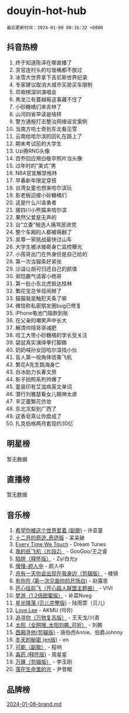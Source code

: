 # douyin-hot-hub

`最后更新时间：2024-01-08 00:16:32 +0800`

## 抖音热榜

1. 终于知道陈泽在哪直播了
1. 贪官连村头的垃圾桶都不放过
1. 冰雪大世界拿下吉尼斯世界纪录
1. 专家建议取消大城市买房买车限制
1. 邓紫棋深圳演唱会
1. 黑龙江有蔓越莓这事藏不住了
1. 小砂糖橘们来吉林了
1. 山河四省早读是啥样
1. 警方通报打击整治网络谣言案例
1. 当南方哈士奇到东北看见雪
1. 云南给哈尔滨的回礼在路上了
1. 期末考试前的大学生
1. Uzi换RNG头像
1. 百乔回应用白敬亭照片当头像
1. 过年时的“美式”男
1. NBA官宣解禁格林
1. 早春新年限定穿搭
1. 台湾女童也想来哈尔滨玩
1. 影老板迎接小砂糖橘们
1. 这是什么川渝勇者
1. 接四川小熊猫来哈尔滨
1. 果然父爱是无声的
1. 台“立委”候选人痛骂民进党
1. 整个车厢的人都被萌翻了
1. 吴尊一家挑战最快过山车
1. 大学生被冰锥砸身亡监控曝光
1. 小孩哥出门在外身份是自己给的
1. 第一次当猫条好紧张
1. 沙溢让胡可归还自己的颜值
1. 郑恺霸气请客小杨哥
1. 第一批小东北虎抵达桂林
1. 繁花宝总爷叔闹掰了
1. 猫猫我是触犯天条了嘛
1. 微信称私密朋友圈bug已修复
1. iPhone电池门赔款到账
1. 在父亲的嘲笑声中长大
1. 解清帅陪哥哥减肥
1. 哈工大带小砂糖橘的学长受关注
1. 袋鼠真实演绎拳打脚踢
1. 奶奶喊孙女回哈尔滨找小伙
1. 盲人第一视角体验乘飞机
1. 繁花A先生跳海身亡
1. 白冰助力长春文旅
1. 影子拍照系列帅爆了
1. 童装印有艾滋病英文单词
1. 潜行刘雅瑟看女儿眼神太虐
1. 辛芷蕾繁花仿妆
1. 东北冻梨到广西了
1. 这香皂真让你盘成了
1. 扎克伯格两月套现约30亿

## 明星榜

暂无数据

## 直播榜

暂无数据

## 音乐榜

1. [希望你被这个世界爱着 (副歌)](https://sf86-cdn-tos.douyinstatic.com/obj/tos-cn-ve-2774/oUHCmWQfZlE3QQBKBeD8rCFLpJzPgCpImhsxMt) - 许亚童
1. [十二月的奇迹_奇迹版](https://sf3-cdn-tos.douyinstatic.com/obj/tos-cn-ve-2774/oMslvA9FBzGMGHnyUuoiiUjtIAXfMz6tzwByW8) - 呆呆破
1. [Every Time We Touch](https://sf86-cdn-tos.douyinstatic.com/obj/tos-cn-ve-2774/ogN6lUKQeBBfEVhIOMikG1CcJjugxk1tztZyhP) - Dream Tunes
1. [我的纸飞机（片段2）](https://sf86-cdn-tos.douyinstatic.com/obj/tos-cn-ve-2774/oM2ZrKcg2CD5AeRB2gkeXOFB1IxAGJdZPazYHf) - GooGoo/王之睿
1. [陷阱（释怀版）](https://sf86-cdn-tos.douyinstatic.com/obj/tos-cn-ve-2774/oE8C21LeZrzKLDFfQYgMzx4GAIHageG5IzayY7) - Zy/白允y
1. [慢慢-颜人中](https://sf86-cdn-tos.douyinstatic.com/obj/tos-cn-ve-2774/ocjHNfBXdBxQNC8ZGAeoLMFTUgtBg8bkExunDC) - 颜人中
1. [总有一天你会出现在我身边（剪辑版）](https://sf86-cdn-tos.douyinstatic.com/obj/tos-cn-ve-2774/oMLsHwhWW7CYoAhoWB9EXUQIzNBsfAJxpAoxCU) - 棱镜
1. [有你在 (第一次见面你的开场白)](https://sf86-cdn-tos.douyinstatic.com/obj/tos-cn-ve-2774/oAthrQ3ClJBfI57uBoFEgNDYtNCZ0TSYQQfxQ0) - 赵露思
1. [开心往前飞（开心超人联盟主题曲）](https://sf86-cdn-tos.douyinstatic.com/obj/tos-cn-ve-2774/9d8fb7c82cf1421fb93a9fe925275e0a) - VIVI
1. [梦游（1.2倍甜蜜版）](https://sf3-cdn-tos.douyinstatic.com/obj/tos-cn-ve-2774/o4gyAUm8hwufoEABmwVIiQtHsFuGzAEEWtNMzo) - 补菜Nveg
1. [星光降落 (贝儿完整版)](https://sf3-cdn-tos.douyinstatic.com/obj/tos-cn-ve-2774/okwB9hAwyAtsFFkFBzAX1hOOfQuIoMNs0W2Mwr) - 陆雨萱（贝儿）
1. [Love Lee](https://sf86-cdn-tos.douyinstatic.com/obj/tos-cn-ve-2774/o05GbkJGbCBTdDnMtB0fwOYgkeZp23vrWQDQBS) - AKMU (악뮤)
1. [追寻你（万物复苏版）](https://sf86-cdn-tos.douyinstatic.com/obj/tos-cn-ve-2774/oYeAZJsbjIDit9APmBg8u6uDUQnHmoCf3gbo74) - 王天戈/川青
1. [太阳（全网搜_太阳刘鹏_可听）](https://sf86-cdn-tos.douyinstatic.com/obj/tos-cn-ve-2774/ogWbyIQnlBFImVbeDocRdCIYtBHlbJXgfZMvgz) - 刘鹏
1. [西厢寻他(剪辑版)](https://sf86-cdn-tos.douyinstatic.com/obj/tos-cn-ve-2774/oUsAVfAQKlRNxEv5qxvIB8o5qmIWUcXbzJKJhw) - 唐伯虎Annie、伯爵Johnny
1. [冬天的秘密 (en版)](https://sf6-cdn-tos.douyinstatic.com/obj/tos-cn-ve-2774/okIuMHDdzyf3FjGK4Lphe1vfHcQaPIHAg0Z4CR) - en
1. [可能（副歌）](https://sf3-cdn-tos.douyinstatic.com/obj/tos-cn-ve-2774/cde1731888894259b333569393c2fb51) - 程响
1. [毒药 (释怀版)](https://sf86-cdn-tos.douyinstatic.com/obj/tos-cn-ve-2774/oYILMEAzspdZBIzy4frJNB8ZHPHWAhiwowd4Ad) - 周星星
1. [万疆（剪辑版）](https://sf86-cdn-tos.douyinstatic.com/obj/tos-cn-ve-2774/ooG7oVgFlDTelKCjCsTTobQvbdtj1BBQXnfZd8) - 李玉刚
1. [落在生命里的光](https://sf86-cdn-tos.douyinstatic.com/obj/tos-cn-ve-2774/d9ffa8c090124ea58bb10df9b510c01d) - 尹昔眠

## 品牌榜

[2024-01-08-brand.md](2024-01-08-brand.md)
